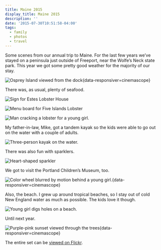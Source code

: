 ```yaml
---
title: Maine 2015
display_title: Maine 2015
description: ''
date: '2015-07-30T10:51:58-04:00'
tags:
  - family
  - photos
  - travel
---
```

Some scenes from our annual trip to Maine. For the last few years we’ve stayed on a peninsula just outside of Freeport, near the Wolfe’s Neck state park. This year we got some pretty good weather for the majority of our stay.

![Osprey Island viewed from the dock](cloud-patterns.jpg "Cloud patterns"){data-responsiver=cinemascope}

There was, as usual, plenty of seafood.

![Sign for Estes Lobster House](estes-lobster.jpg "Estes Lobster House")

![Menu board for Five Islands Lobster](five-islands.jpg "Hard choices")
 
![Man cracking a lobster for a young girl.](lobster-prep.jpg "Pete cracking a lobster for Em")

My father-in-law, Mike, got a tandem kayak so the kids were able to go out on the water with a couple of adults.

![Three-person kayak on the water.](tandem-kayak.jpg "Kayaking with Em and Mike")

There was also fun with sparklers.

![Heart-shaped sparkler](sparkler-heart.jpg "Sparkler heart")

We got to visit the Portland Children’s Museum, too.

![Color wheel blurred by motion behind a young girl.](color-wheel.jpg "Color wheel"){data-responsiver=cinemascope}

Also, the beach. I grew up around tropical beaches, so I stay out of cold New England water as much as possible. The kids love it though.

![Young girl digs holes on a beach.](beach-fun.jpg "Beach fun")

Until next year.

![Purple-pink sunset viewed through the trees](sunset.jpg "Purple sunset"){data-responsiver=cinemascope}

The entire set can be [viewed on Flickr](https://www.flickr.com/photos/dirtystylus/sets/72157652650825514/).